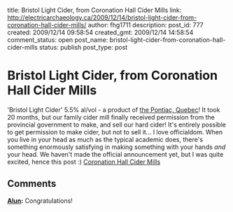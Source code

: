 title: Bristol Light Cider, from Coronation Hall Cider Mills
link: http://electricarchaeology.ca/2009/12/14/bristol-light-cider-from-coronation-hall-cider-mills/
author: fhg1711
description: 
post_id: 777
created: 2009/12/14 09:58:54
created_gmt: 2009/12/14 14:58:54
comment_status: open
post_name: bristol-light-cider-from-coronation-hall-cider-mills
status: publish
post_type: post

# Bristol Light Cider, from Coronation Hall Cider Mills

'Bristol Light Cider' 5.5% al/vol - a product of [the Pontiac, Quebec](http://www.mrcpontiac.qc.ca/index_e.htm)! It took 20 months, but our family cider mill finally received permission from the provincial government to make, and sell our hard cider! It's entirely possible to get permission to make cider, but not to sell it... I love officialdom. When you live in your head as much as the typical academic does, there's something enormously satisfying in making something with your hands *and* your head. We haven't made the official announcement yet, but I was quite excited, hence this post :) [Coronation Hall Cider Mills](http://www.coronationhall.com)

## Comments

**[Alun](#2469 "2009-12-14 14:23:48"):** Congratulations!

